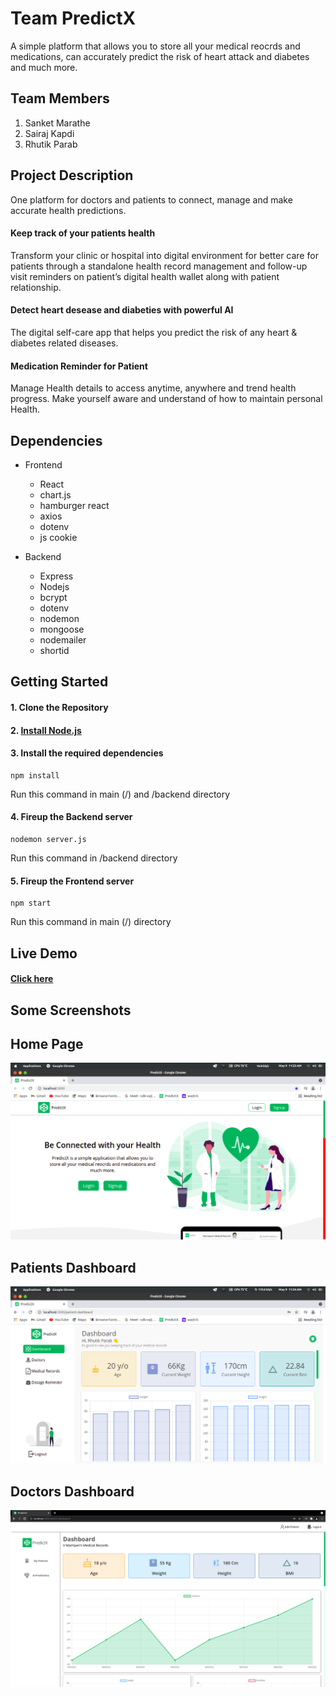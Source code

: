# Team PredictX
A simple platform that allows you to store all your medical reocrds and medications, can accurately predict the risk of heart attack and diabetes and much more.

## Team Members
1. Sanket Marathe
2. Sairaj Kapdi
3. Rhutik Parab

## Project Description

One platform for doctors and patients to connect, manage and make accurate health predictions.

#### Keep track of your patients health
Transform your clinic or hospital into digital environment for better care for patients through a standalone health record management and follow-up visit reminders on patient’s digital health wallet along with patient relationship.
#### Detect heart desease and diabeties with powerful AI
The digital self-care app that helps you predict the risk of any heart & diabetes related diseases.
#### Medication Reminder for Patient 
Manage Health details to access anytime, anywhere and trend health progress. Make yourself aware and understand of how to maintain personal Health.

## Dependencies
- Frontend
    * React
    * chart.js
    * hamburger react
    * axios
    * dotenv
    * js cookie

- Backend
    * Express
    * Nodejs
    * bcrypt
    * dotenv
    * nodemon
    * mongoose
    * nodemailer
    * shortid

## Getting Started

#### 1. Clone the Repository
#### 2. [Install Node.js](https://nodejs.org/en/download/package-manager/)
#### 3. Install the required dependencies
```
npm install
```
Run this command in main (/) and /backend directory
#### 4. Fireup the Backend server
```
nodemon server.js
```
Run this command in /backend directory
#### 5. Fireup the Frontend server
```
npm start
```
Run this command in main (/) directory

## Live Demo
#### [Click here](https://predictx.herokuapp.com/)

## Some Screenshots
## Home Page
  
<img src="Images/home.png" alt="Home Page"> 
  
## Patients Dashboard
<img src="Images/patient-dash.png" alt="Patients Dashboard">
  
## Doctors Dashboard
<img src="Images/doctorsDash.png" alt="Doctors Dashboard"> 
